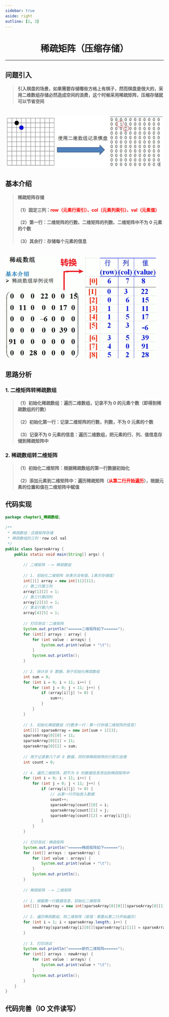 ```yaml
---
sidebar: true
aside: right
outline: [2, 3]
---
```


<h1 style="text-align: center;">稀疏矩阵（压缩存储）</h1>

---

## 问题引入

> #### 引入棋盘的场景，如果需要存储哪些方格上有棋子，然而棋盘是很大的，采用二维数组存储必然造成空间的浪费，这个时候采用稀疏矩阵，压缩存储就可以节省空间

<br/>
<img src="./稀疏矩阵-1.png" style="margin:0px auto"/>

## 基本介绍

> #### 稀疏矩阵存储
>
> #### （1）固定三列：<span style="color:red;font-weight:bold">row（元素行索引）、col（元素列索引）、val（元素值）</span>
>
> #### （2）第一行：二维矩阵的行数、二维矩阵的列数、二维矩阵中不为 0 元素的个数
>
> #### （3）其余行：存储每个元素的信息

<br/>
<img src="./稀疏矩阵-2.png" style="margin:0px auto"/>

## 思路分析

### 1. 二维矩阵转稀疏数组

> #### （1）初始化稀疏数组：遍历二维数组，记录不为 0 的元素个数（即得到稀疏数组的行数）
>
> #### （2）初始化第一行：记录二维矩阵的行数，列数，不为 0 元素的个数
>
> #### （3）记录不为 0 元素的信息：遍历二维数组，把元素的行、列、值信息存储到稀疏矩阵中

### 2. 稀疏数组转二维矩阵

> #### （1）初始化二维矩阵：根据稀疏数组的第一行数据初始化
>
> #### （2）添加元素到二维矩阵中：遍历稀疏矩阵（<span style="color:red">从第二行开始遍历</span>），根据元素的位置和值在二维矩阵中赋值

## 代码实现

```java
package chapter1_稀疏数组;

/**
 * 稀疏数组：压缩矩阵存储
 * 稀疏数组的三列：row col val
 */
public class SparseArray {
    public static void main(String[] args) {

        // 二维矩阵 --> 稀疏数组

        // 1. 初始化二维矩阵（0表示没有值，1表示存储值）
        int[][] array = new int[11][11];
        // 第二行第三列
        array[1][2] = 1;
        // 第三行第四列
        array[2][3] = 1;
        // 第五行第六列
        array[4][5] = 1;

        // 打印测试：二维矩阵
        System.out.println("======二维矩阵如下======");
        for (int[] arrays : array) {
            for (int value : arrays) {
                System.out.print(value + "\t");
            }
            System.out.println();
        }

        // 2. 统计非 0 数据，用于初始化稀疏数组
        int sum = 0;
        for (int i = 0; i < 11; i++) {
            for (int j = 0; j < 11; j++) {
                if (array[i][j] != 0) {
                    sum++;
                }
            }
        }

        // 3. 初始化稀疏数组（行数多一行：第一行存储二维矩阵的信息）
        int[][] sparseArray = new int[sum + 1][3];
        sparseArray[0][0] = 11;
        sparseArray[0][1] = 11;
        sparseArray[0][2] = sum;

        // 用于记录第几个非 0 数据，同时用稀疏矩阵的行索引自增
        int count = 0;

        // 4. 遍历二维矩阵，把不为 0 的数据信息添加到稀疏矩阵中
        for (int i = 0; i < 11; i++) {
            for (int j = 0; j < 11; j++) {
                if (array[i][j] != 0) {
                    // 从第一行开始放入数据
                    count++;
                    sparseArray[count][0] = i;
                    sparseArray[count][1] = j;
                    sparseArray[count][2] = array[i][j];
                }
            }
        }

        // 打印测试：稀疏矩阵
        System.out.println("======稀疏矩阵如下======");
        for (int[] arrays : sparseArray) {
            for (int value : arrays) {
                System.out.print(value + "\t");
            }
            System.out.println();
        }

        // 稀疏矩阵 --> 二维矩阵

        // 1. 根据第一行数据信息，初始化二维矩阵
        int[][] newArray = new int[sparseArray[0][0]][sparseArray[0][1]];

        // 2. 遍历稀疏数组，转二维矩阵（易错：需要从第二行开始遍历）
        for (int i = 1; i < sparseArray.length; i++) {
            newArray[sparseArray[i][0]][sparseArray[i][1]] = sparseArray[i][2];
        }

        // 3. 打印测试
        System.out.println("======新的二维矩阵======");
        for (int[] arrays : newArray) {
            for (int value : arrays) {
                System.out.print(value + "\t");
            }
            System.out.println();
        }
    }
}
```

## 代码完善（IO 文件读写）
